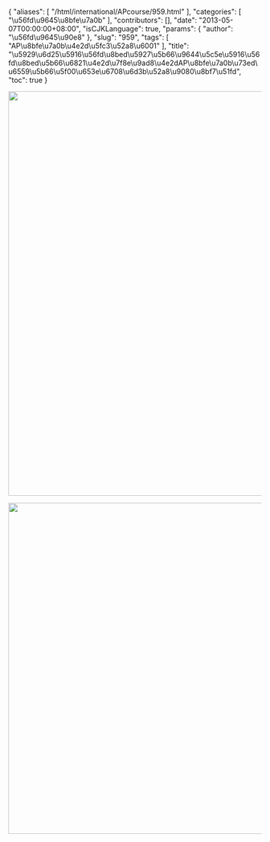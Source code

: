 {
    "aliases": [
        "/html/international/APcourse/959.html"
    ],
    "categories": [
        "\u56fd\u9645\u8bfe\u7a0b"
    ],
    "contributors": [],
    "date": "2013-05-07T00:00:00+08:00",
    "isCJKLanguage": true,
    "params": {
        "author": "\u56fd\u9645\u90e8"
    },
    "slug": "959",
    "tags": [
        "AP\u8bfe\u7a0b\u4e2d\u5fc3\u52a8\u6001"
    ],
    "title": "\u5929\u6d25\u5916\u56fd\u8bed\u5927\u5b66\u9644\u5c5e\u5916\u56fd\u8bed\u5b66\u6821\u4e2d\u7f8e\u9ad8\u4e2dAP\u8bfe\u7a0b\u73ed\u6559\u5b66\u5f00\u653e\u6708\u6d3b\u52a8\u9080\u8bf7\u51fd",
    "toc": true
}

<img
    src="https://cdn.tfls.online/mirror/full/f8f6833ecbc42c4d23db1476583baca502520483.jpg"
    style="display:block;margin-left:auto;margin-right:auto;"
    decoding="async"
    fetchpriority="auto"
    loading="lazy"
    height="804"
    width="604"
/>


<img
    src="https://cdn.tfls.online/mirror/full/d6c7d7e19d4a69352f88d0037075d4e7a7054e4f.jpg"
    style="display:block;margin-left:auto;margin-right:auto;"
    decoding="async"
    fetchpriority="auto"
    loading="lazy"
    height="658"
    width="604"
/>

